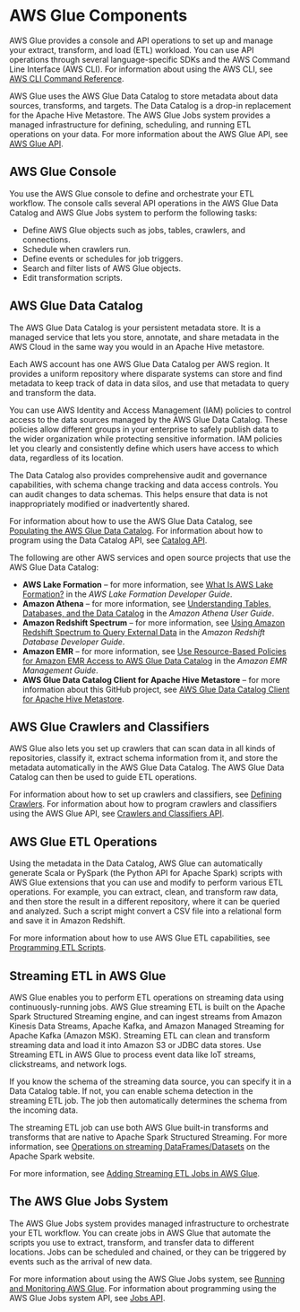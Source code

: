 # AWS Glue Components<a name="components-overview"></a>

AWS Glue provides a console and API operations to set up and manage your extract, transform, and load \(ETL\) workload\. You can use API operations through several language\-specific SDKs and the AWS Command Line Interface \(AWS CLI\)\. For information about using the AWS CLI, see [AWS CLI Command Reference](https://docs.aws.amazon.com/cli/latest/reference/)\.

AWS Glue uses the AWS Glue Data Catalog to store metadata about data sources, transforms, and targets\. The Data Catalog is a drop\-in replacement for the Apache Hive Metastore\. The AWS Glue Jobs system provides a managed infrastructure for defining, scheduling, and running ETL operations on your data\. For more information about the AWS Glue API, see [AWS Glue API](aws-glue-api.md)\.

## AWS Glue Console<a name="console-intro"></a>

You use the AWS Glue console to define and orchestrate your ETL workflow\. The console calls several API operations in the AWS Glue Data Catalog and AWS Glue Jobs system to perform the following tasks:
+ Define AWS Glue objects such as jobs, tables, crawlers, and connections\.
+ Schedule when crawlers run\.
+ Define events or schedules for job triggers\.
+ Search and filter lists of AWS Glue objects\.
+ Edit transformation scripts\.

## AWS Glue Data Catalog<a name="data-catalog-intro"></a>

The AWS Glue Data Catalog is your persistent metadata store\. It is a managed service that lets you store, annotate, and share metadata in the AWS Cloud in the same way you would in an Apache Hive metastore\.

Each AWS account has one AWS Glue Data Catalog per AWS region\. It provides a uniform repository where disparate systems can store and find metadata to keep track of data in data silos, and use that metadata to query and transform the data\.

You can use AWS Identity and Access Management \(IAM\) policies to control access to the data sources managed by the AWS Glue Data Catalog\. These policies allow different groups in your enterprise to safely publish data to the wider organization while protecting sensitive information\. IAM policies let you clearly and consistently define which users have access to which data, regardless of its location\.

The Data Catalog also provides comprehensive audit and governance capabilities, with schema change tracking and data access controls\. You can audit changes to data schemas\. This helps ensure that data is not inappropriately modified or inadvertently shared\.

For information about how to use the AWS Glue Data Catalog, see [Populating the AWS Glue Data Catalog](populate-data-catalog.md)\. For information about how to program using the Data Catalog API, see [Catalog API](aws-glue-api-catalog.md)\.

The following are other AWS services and open source projects that use the AWS Glue Data Catalog:
+ **AWS Lake Formation** – for more information, see [What Is AWS Lake Formation?](https://docs.aws.amazon.com/lake-formation/latest/dg/what-is-lake-formation.html) in the *AWS Lake Formation Developer Guide*\.
+ **Amazon Athena** – for more information, see [Understanding Tables, Databases, and the Data Catalog](https://docs.aws.amazon.com/athena/latest/ug/understanding-tables-databases-and-the-data-catalog.html) in the *Amazon Athena User Guide*\.
+ **Amazon Redshift Spectrum** – for more information, see [Using Amazon Redshift Spectrum to Query External Data](https://docs.aws.amazon.com/redshift/latest/dg/c-using-spectrum.html) in the *Amazon Redshift Database Developer Guide*\.
+ **Amazon EMR** – for more information, see [Use Resource\-Based Policies for Amazon EMR Access to AWS Glue Data Catalog](https://docs.aws.amazon.com/emr/latest/ManagementGuide/emr-iam-roles-glue.html) in the *Amazon EMR Management Guide*\.
+ **AWS Glue Data Catalog Client for Apache Hive Metastore** – for more information about this GitHub project, see [AWS Glue Data Catalog Client for Apache Hive Metastore](https://github.com/awslabs/aws-glue-data-catalog-client-for-apache-hive-metastore)\.



## AWS Glue Crawlers and Classifiers<a name="crawling-intro"></a>

AWS Glue also lets you set up crawlers that can scan data in all kinds of repositories, classify it, extract schema information from it, and store the metadata automatically in the AWS Glue Data Catalog\. The AWS Glue Data Catalog can then be used to guide ETL operations\.

For information about how to set up crawlers and classifiers, see [Defining Crawlers](add-crawler.md)\. For information about how to program crawlers and classifiers using the AWS Glue API, see [Crawlers and Classifiers API](aws-glue-api-crawler.md)\.

## AWS Glue ETL Operations<a name="etl-script-intro"></a>

Using the metadata in the Data Catalog, AWS Glue can automatically generate Scala or PySpark \(the Python API for Apache Spark\) scripts with AWS Glue extensions that you can use and modify to perform various ETL operations\. For example, you can extract, clean, and transform raw data, and then store the result in a different repository, where it can be queried and analyzed\. Such a script might convert a CSV file into a relational form and save it in Amazon Redshift\.

For more information about how to use AWS Glue ETL capabilities, see [Programming ETL Scripts](aws-glue-programming.md)\.

## Streaming ETL in AWS Glue<a name="streaming-etl-intro"></a>

AWS Glue enables you to perform ETL operations on streaming data using continuously\-running jobs\. AWS Glue streaming ETL is built on the Apache Spark Structured Streaming engine, and can ingest streams from Amazon Kinesis Data Streams, Apache Kafka, and Amazon Managed Streaming for Apache Kafka \(Amazon MSK\)\. Streaming ETL can clean and transform streaming data and load it into Amazon S3 or JDBC data stores\. Use Streaming ETL in AWS Glue to process event data like IoT streams, clickstreams, and network logs\.

If you know the schema of the streaming data source, you can specify it in a Data Catalog table\. If not, you can enable schema detection in the streaming ETL job\. The job then automatically determines the schema from the incoming data\.

The streaming ETL job can use both AWS Glue built\-in transforms and transforms that are native to Apache Spark Structured Streaming\. For more information, see [Operations on streaming DataFrames/Datasets](https://spark.apache.org/docs/latest/structured-streaming-programming-guide.html#operations-on-streaming-dataframesdatasets) on the Apache Spark website\. 

For more information, see [Adding Streaming ETL Jobs in AWS Glue](add-job-streaming.md)\.

## The AWS Glue Jobs System<a name="job-orchestration-intro"></a>

The AWS Glue Jobs system provides managed infrastructure to orchestrate your ETL workflow\. You can create jobs in AWS Glue that automate the scripts you use to extract, transform, and transfer data to different locations\. Jobs can be scheduled and chained, or they can be triggered by events such as the arrival of new data\.

For more information about using the AWS Glue Jobs system, see [Running and Monitoring AWS Glue](monitor-glue.md)\. For information about programming using the AWS Glue Jobs system API, see [Jobs API](aws-glue-api-jobs.md)\.